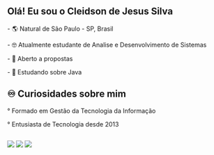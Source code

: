 
 ## Olá! Eu sou o Cleidson de Jesus Silva
 
 <p> - 🌎 Natural de São Paulo - SP, Brasil
 <p> - 🤓 Atualmente estudante de Analise e Desenvolvimento de Sistemas 
 <p> - 🤝 Aberto a propostas
 <p> - 🧠 Estudando sobre Java
  
 ## ♾️ Curiosidades sobre mim
  
 <p> ° Formado em Gestão da Tecnologia da Informação
 <p> ° Entusiasta de Tecnologia desde 2013
 
 ##
 
<div> 
  <a href="https://www.instagram.com/creidsu_" target="_blank"><img src="https://img.shields.io/badge/-Instagram-%23E4405F?style=for-the-badge&logo=instagram&logoColor=white" target="_blank"></a>
  <a href = "mailto:cleidsonjds@hotmail.com"><img src="https://img.shields.io/badge/Microsoft_Outlook-0078D4?style=for-the-badge&logo=microsoft-outlook&logoColor=white" target="_blank"></a>
  <a href="https://www.linkedin.com/in/cleidson-de-jesus-silva-80a210213" target="_blank"><img src="https://img.shields.io/badge/-LinkedIn-%230077B5?style=for-the-badge&logo=linkedin&logoColor=white" target="_blank"></a>

